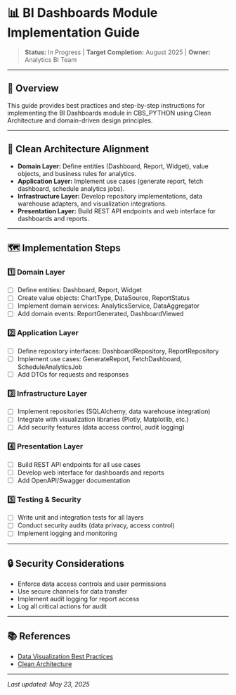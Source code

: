 # 📊 BI Dashboards Module Implementation Guide

> **Status:** In Progress | **Target Completion:** August 2025 | **Owner:** Analytics BI Team

---

## 📖 Overview
This guide provides best practices and step-by-step instructions for implementing the BI Dashboards module in CBS_PYTHON using Clean Architecture and domain-driven design principles.

---

## 🧩 Clean Architecture Alignment
- **Domain Layer:** Define entities (Dashboard, Report, Widget), value objects, and business rules for analytics.
- **Application Layer:** Implement use cases (generate report, fetch dashboard, schedule analytics jobs).
- **Infrastructure Layer:** Develop repository implementations, data warehouse adapters, and visualization integrations.
- **Presentation Layer:** Build REST API endpoints and web interface for dashboards and reports.

---

## 🗺️ Implementation Steps

### 1️⃣ Domain Layer
- [ ] Define entities: Dashboard, Report, Widget
- [ ] Create value objects: ChartType, DataSource, ReportStatus
- [ ] Implement domain services: AnalyticsService, DataAggregator
- [ ] Add domain events: ReportGenerated, DashboardViewed

### 2️⃣ Application Layer
- [ ] Define repository interfaces: DashboardRepository, ReportRepository
- [ ] Implement use cases: GenerateReport, FetchDashboard, ScheduleAnalyticsJob
- [ ] Add DTOs for requests and responses

### 3️⃣ Infrastructure Layer
- [ ] Implement repositories (SQLAlchemy, data warehouse integration)
- [ ] Integrate with visualization libraries (Plotly, Matplotlib, etc.)
- [ ] Add security features (data access control, audit logging)

### 4️⃣ Presentation Layer
- [ ] Build REST API endpoints for all use cases
- [ ] Develop web interface for dashboards and reports
- [ ] Add OpenAPI/Swagger documentation

### 5️⃣ Testing & Security
- [ ] Write unit and integration tests for all layers
- [ ] Conduct security audits (data privacy, access control)
- [ ] Implement logging and monitoring

---

## 🔒 Security Considerations
- Enforce data access controls and user permissions
- Use secure channels for data transfer
- Implement audit logging for report access
- Log all critical actions for audit

---

## 📚 References
- [Data Visualization Best Practices](https://www.data-to-viz.com/)
- [Clean Architecture](https://8thlight.com/blog/uncle-bob/2012/08/13/the-clean-architecture.html)

---

_Last updated: May 23, 2025_
